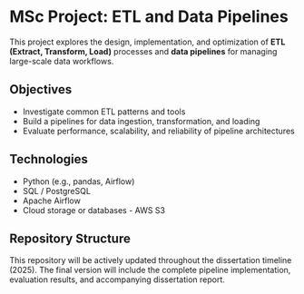 # MSc Project: ETL and Data Pipelines

This project explores the design, implementation, and optimization of **ETL (Extract, Transform, Load)** processes and **data pipelines** for managing large-scale data workflows.

## Objectives

- Investigate common ETL patterns and tools
- Build a pipelines for data ingestion, transformation, and loading
- Evaluate performance, scalability, and reliability of pipeline architectures

## Technologies

- Python (e.g., pandas, Airflow)
- SQL / PostgreSQL
- Apache Airflow 
- Cloud storage or databases - AWS S3

## Repository Structure

This repository will be actively updated throughout the dissertation timeline (2025). The final version will include the complete pipeline implementation, evaluation results, and accompanying dissertation report.
